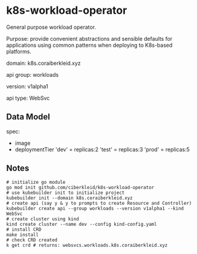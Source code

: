 # k8s-workload-operator

General purpose workload operator.

Purpose: provide convenient abstractions and sensible defaults for applications using common patterns when deploying to K8s-based platforms.

domain: k8s.coraiberkleid.xyz

api group: workloads

version: v1alpha1

api type: WebSvc

## Data Model

spec:

- image
- deploymentTier
    'dev' = replicas:2
    'test' = replicas:3
    'prod' = replicas:5
    
## Notes

```
# initialize go module
go mod init github.com/ciberkleid/k8s-workload-operator
# use kubebuilder init to initialize project 
kubebuilder init --domain k8s.coraiberkleid.xyz
# create api (say y & y to prompts to create Resource and Controller)
kubebuilder create api --group workloads --version v1alpha1 --kind WebSvc
# create cluster using kind
kind create cluster --name dev --config kind-config.yaml
# install CRD
make install
# check CRD created
k get crd # returns: websvcs.workloads.k8s.coraiberkleid.xyz
```